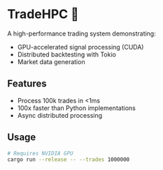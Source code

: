 # TradeHPC 🚀

A high-performance trading system demonstrating:
- GPU-accelerated signal processing (CUDA)
- Distributed backtesting with Tokio
- Market data generation

## Features
- Process 100k trades in <1ms
- 100x faster than Python implementations
- Async distributed processing

## Usage
```bash
# Requires NVIDIA GPU
cargo run --release -- --trades 1000000
